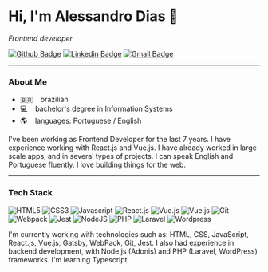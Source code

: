 # Hi, I'm Alessandro Dias 👋
*Frontend developer*

[![Github Badge](https://img.shields.io/badge/-Github-000?style=flat&logo=Github&logoColor=white&link=https://github.com/alessandrodias/alessandrodias)](https://github.com/alessandrodias/alessandrodias)
[![Linkedin Badge](https://img.shields.io/badge/-LinkedIn-blue?style=flat&logo=Linkedin&logoColor=white&link=https://www.linkedin.com/in/dias-ale/)](https://www.linkedin.com/in/dias-ale/)
[![Gmail Badge](https://img.shields.io/badge/-Gmail-c14438?style=flat&logo=Gmail&logoColor=white&link=mailto:ale.bruno.dias@gmail.com)](mailto:ale.bruno.dias@gmail.com)

---

### About Me 
- 🇧🇷 &nbsp;&nbsp; brazilian
- 💻 &nbsp;&nbsp; bachelor's degree in Information Systems
- 🌎 &nbsp;&nbsp; languages: Portuguese / English

I've been working as Frontend Developer for the last 7 years. I have experience working with React.js and Vue.js. I have already worked in large scale apps, and in several types of projects. I can speak English and Portuguese fluently. I love building things for the web.

---

### Tech Stack

![HTML5](https://img.shields.io/badge/-HTML5-E34F26?style=flat&logo=html5&logoColor=white)
![CSS3](https://img.shields.io/badge/-CSS3-1572B6?style=flat&logo=css3)
![Javascript](https://img.shields.io/badge/-JavaScript-EDD222?style=flat&logo=javascript&logoColor=white)
![React.js](https://img.shields.io/badge/-ReactJS-51CBF2?style=flat&logo=react&logoColor=white)
![Vue.js](https://img.shields.io/badge/-VueJS-41B883?style=flat&logo=vue.js&logoColor=white)
![Vue.js](https://img.shields.io/badge/-gatsby-362066?style=flat&logo=gatsby)
![Git](https://img.shields.io/badge/-Git-F05032?style=flat&logo=git&logoColor=white)
![Webpack](https://img.shields.io/badge/-Webpack-1C78C0?style=flat&logo=webpack&logoColor=white)
![Jest](https://img.shields.io/badge/-Jest-f00?style=flat&logo=jest&logoColor=white)
![NodeJS](http://img.shields.io/badge/-NodeJS-6EBF20?style=flat&logo=node.js&logoColor=white)
![PHP](https://img.shields.io/badge/-PHP-8993BE?style=flat&logo=php&logoColor=white)
![Laravel](https://img.shields.io/badge/-Laravel-FB503B?style=flat&logo=laravel&logoColor=black)
![Wordpress](https://img.shields.io/badge/-Wordpress-21759B?style=flat&logo=wordpress&logoColor=white)

I'm currently working with technologies such as: HTML, CSS, JavaScript, React.js, Vue.js, Gatsby, WebPack, Git, Jest. I also had experience in backend development, with Node.js (Adonis) and PHP (Laravel, WordPress) frameworks. I'm learning Typescript.

